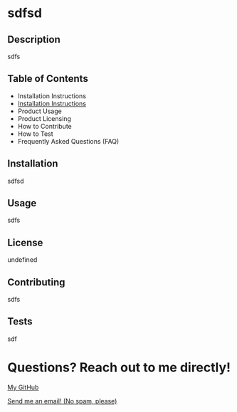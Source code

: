 # sdfsd

## Description

sdfs

## Table of Contents

- Installation Instructions
- <a href="## Installation">Installation Instructions<a/>
- Product Usage
- Product Licensing
- How to Contribute
- How to Test
- Frequently Asked Questions (FAQ)

## Installation

sdfsd

## Usage

sdfs

## License

undefined

## Contributing

sdfs

## Tests

sdf

# Questions? Reach out to me directly!

<a href="sdf">My GitHub</a>

<a href="mailto:sdf">Send me an email! (No spam, please)<a/>
